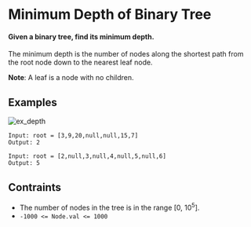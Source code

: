 # Minimum Depth of Binary Tree
#### Given a binary tree, find its minimum depth.

The minimum depth is the number of nodes along the shortest path from the root node down to the nearest leaf node.

**Note**: A leaf is a node with no children.

## Examples
![ex_depth](https://user-images.githubusercontent.com/66882470/126671171-1bd7b132-56b9-4993-8e84-e7aa2697258e.jpg)
```
Input: root = [3,9,20,null,null,15,7]
Output: 2
```
```
Input: root = [2,null,3,null,4,null,5,null,6]
Output: 5
```
## Contraints
* The number of nodes in the tree is in the range [0, 10<sup>5</sup>].
* ```-1000 <= Node.val <= 1000```
